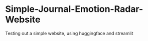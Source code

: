 # Simple-Journal-Emotion-Radar-Website
Testing out a simple website, using huggingface and streamlit
